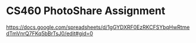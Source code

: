 # CS460 PhotoShare Assignment
https://docs.google.com/spreadsheets/d/1gGYDXRF0EzRKCFSYbqHwRtmedTmVnrQ7FKq5bBrTsJ0/edit#gid=0
